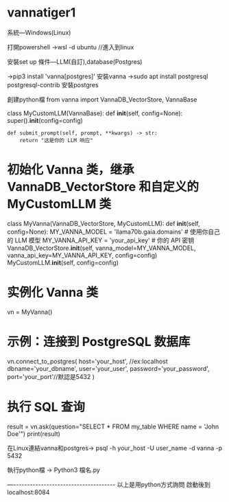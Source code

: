 # vannatiger1

系統—Windows(Linux)
 
打開powershell
→wsl -d ubuntu
//進入到linux
 
安裝set up
條件—LLM(自訂),database(Postgres)
 
→pip3 install 'vanna[postgres]'
安裝vanna
→sudo apt install postgresql postgresql-contrib
安裝postgres
 
創建python檔
from vanna import VannaDB_VectorStore, VannaBase
 
class MyCustomLLM(VannaBase):
    def __init__(self, config=None):
        super().__init__(config=config)
 
    def submit_prompt(self, prompt, **kwargs) -> str:
        return "这是你的 LLM 响应"
 
# 初始化 Vanna 类，继承 VannaDB_VectorStore 和自定义的 MyCustomLLM 类
class MyVanna(VannaDB_VectorStore, MyCustomLLM):
    def __init__(self, config=None):
        MY_VANNA_MODEL = 'llama70b.gaia.domains'  # 使用你自己的 LLM 模型
        MY_VANNA_API_KEY = 'your_api_key'  # 你的 API 密钥
        VannaDB_VectorStore.__init__(self, vanna_model=MY_VANNA_MODEL, vanna_api_key=MY_VANNA_API_KEY, config=config)
        MyCustomLLM.__init__(self, config=config)
 
# 实例化 Vanna 类
vn = MyVanna()
 
# 示例：连接到 PostgreSQL 数据库
vn.connect_to_postgres(
    host='your_host', //ex:localhost
    dbname='your_dbname',
    user='your_user',
    password='your_password',
    port='your_port'//默認是5432
)
 
# 执行 SQL 查询
result = vn.ask(question="SELECT * FROM my_table WHERE name = 'John Doe'")
print(result)
 
 
在Linux連結vanna和postgres→
psql -h your_host -U user_name -d vanna -p 5432
 
執行python檔
→
Python3 檔名.py
 
 —-------------------------------------
以上是用python方式詢問
啟動後到localhost:8084
